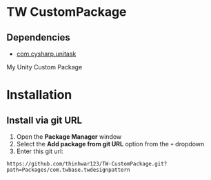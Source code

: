 # TW CustomPackage
## Dependencies
- [com.cysharp.unitask](https://github.com/Cysharp/UniTask)

My Unity Custom Package
# Installation
## Install via git URL
1. Open the **Package Manager** window
2. Select the **Add package from git URL** option from the `+` dropdown
3. Enter this git url:

```
https://github.com/thinhwar123/TW-CustomPackage.git?path=Packages/com.twbase.twdesignpattern
```